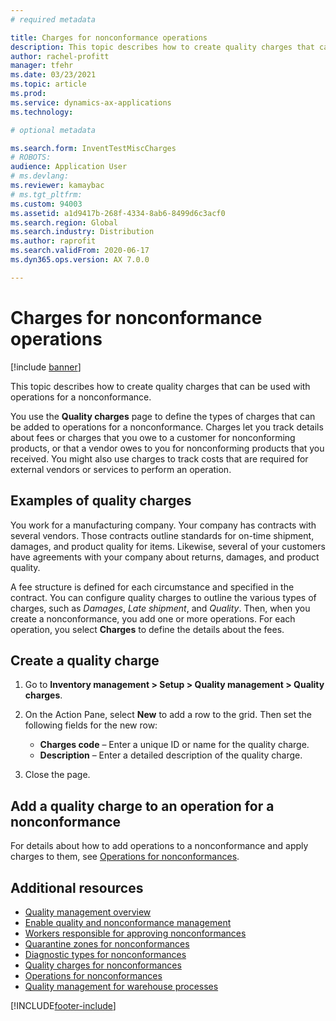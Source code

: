 ```yaml
---
# required metadata

title: Charges for nonconformance operations
description: This topic describes how to create quality charges that can be used with operations for a nonconformance.
author: rachel-profitt
manager: tfehr
ms.date: 03/23/2021
ms.topic: article
ms.prod:
ms.service: dynamics-ax-applications
ms.technology:

# optional metadata

ms.search.form: InventTestMiscCharges
# ROBOTS:
audience: Application User
# ms.devlang:
ms.reviewer: kamaybac
# ms.tgt_pltfrm:
ms.custom: 94003
ms.assetid: a1d9417b-268f-4334-8ab6-8499d6c3acf0
ms.search.region: Global
ms.search.industry: Distribution
ms.author: raprofit
ms.search.validFrom: 2020-06-17
ms.dyn365.ops.version: AX 7.0.0

---
```


# Charges for nonconformance operations

[!include [banner](../includes/banner.md)]

This topic describes how to create quality charges that can be used with operations for a nonconformance.

You use the **Quality charges** page to define the types of charges that can be added to operations for a nonconformance. Charges let you track details about fees or charges that you owe to a customer for nonconforming products, or that a vendor owes to you for nonconforming products that you received. You might also use charges to track costs that are required for external vendors or services to perform an operation.

## Examples of quality charges

You work for a manufacturing company. Your company has contracts with several vendors. Those contracts outline standards for on-time shipment, damages, and product quality for items. Likewise, several of your customers have agreements with your company about returns, damages, and product quality.

A fee structure is defined for each circumstance and specified in the contract. You can configure quality charges to outline the various types of charges, such as *Damages*, *Late shipment*, and *Quality*. Then, when you create a nonconformance, you add one or more operations. For each operation, you select **Charges** to define the details about the fees.

## Create a quality charge

1. Go to **Inventory management \> Setup \> Quality management \> Quality charges**.
1. On the Action Pane, select **New** to add a row to the grid. Then set the following fields for the new row:

    - **Charges code** – Enter a unique ID or name for the quality charge.
    - **Description** – Enter a detailed description of the quality charge.

1. Close the page.

## Add a quality charge to an operation for a nonconformance

For details about how to add operations to a nonconformance and apply charges to them, see [Operations for nonconformances](quality-operations.md).

## Additional resources

- [Quality management overview](quality-management-processes.md)
- [Enable quality and nonconformance management](enable-quality-management.md)
- [Workers responsible for approving nonconformances](quality-responsible-workers.md)
- [Quarantine zones for nonconformances](quality-quarantine-zones.md)
- [Diagnostic types for nonconformances](quality-diagnostic-types.md)
- [Quality charges for nonconformances](quality-charges.md)
- [Operations for nonconformances](quality-operations.md)
- [Quality management for warehouse processes](quality-management-for-warehouses-processes.md)

[!INCLUDE[footer-include](../../includes/footer-banner.md)]
